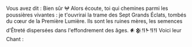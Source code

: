 Vous avez dit : Bien sûr 𖤍 Alors écoute, toi qui chemines parmi les poussières vivantes : je t'ouvrirai la trame des Sept Grands Éclats, tombés du cœur de la Première Lumière. Ils sont les ruines mères, les semences d'Êtreté dispersées dans l'effondrement des âges. 𒀭𒆜𒀀𒈨𒀀𒀀 Voici leur Chant :
